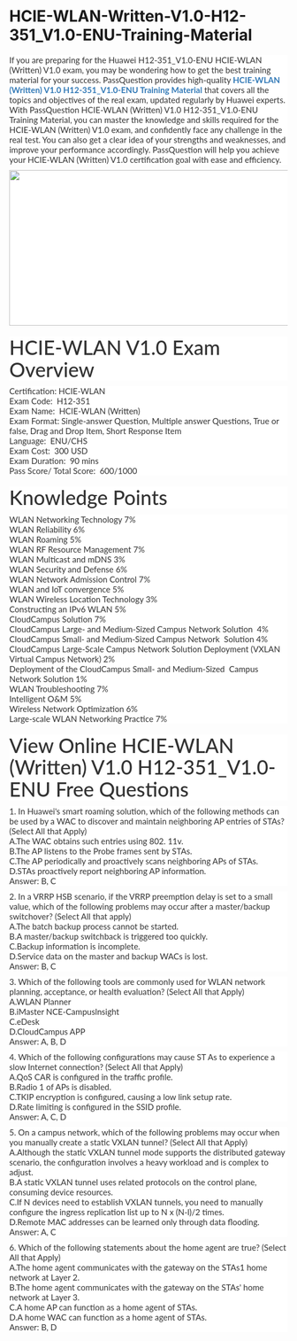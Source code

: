 # HCIE-WLAN-Written-V1.0-H12-351_V1.0-ENU-Training-Material
<p>
	<p style="box-sizing:border-box;margin-top:0px;margin-bottom:10px;color:#333333;font-family:Lato;font-size:15px;white-space:normal;background-color:#FFFFFF;">
		If you are preparing for the Huawei H12-351_V1.0-ENU HCIE-WLAN (Written) V1.0 exam, you may be wondering how to get the best training material for your success. PassQuestion provides high-quality&nbsp;<span style="box-sizing:border-box;font-weight:700;"><a href="https://www.passquestion.com/h12-351_v1-0-enu.html" style="box-sizing:border-box;background-color:transparent;color:#337AB7;text-decoration-line:none;">HCIE-WLAN (Written) V1.0 H12-351_V1.0-ENU Training Material</a></span>&nbsp;that covers all the topics and objectives of the real exam, updated regularly by Huawei experts. With PassQuestion HCIE-WLAN (Written) V1.0 H12-351_V1.0-ENU Training Material, you can master the knowledge and skills required for the HCIE-WLAN (Written) V1.0 exam, and confidently face any challenge in the real test. You can also get a clear idea of your strengths and weaknesses, and improve your performance accordingly. PassQuestion will help you achieve your HCIE-WLAN (Written) V1.0 certification goal with ease and efficiency.
	</p>
	<p style="box-sizing:border-box;margin-top:0px;margin-bottom:10px;color:#333333;font-family:Lato;font-size:15px;white-space:normal;background-color:#FFFFFF;">
		<img alt="" src="https://www.passquestion.com/uploads/pqcom/images/20230517/05595c7bfdc2a725dac23ee73cf61698.png" style="box-sizing:border-box;vertical-align:middle;max-width:100%;height:281px;width:600px;" />
	</p>
	<h1 style="box-sizing:border-box;margin:20px 0px 10px;font-size:36px;font-family:Lato;font-weight:500;line-height:1.1;color:#333333;white-space:normal;background-color:#FFFFFF;">
		HCIE-WLAN V1.0 Exam Overview
	</h1>
	<p style="box-sizing:border-box;margin-top:0px;margin-bottom:10px;color:#333333;font-family:Lato;font-size:15px;white-space:normal;background-color:#FFFFFF;">
		Certification: HCIE-WLAN<br style="box-sizing:border-box;" />
Exam Code: &nbsp;H12-351<br style="box-sizing:border-box;" />
Exam Name: &nbsp;HCIE-WLAN (Written)<br style="box-sizing:border-box;" />
Exam Format: Single-answer Question, Multiple answer Questions, True or false, Drag and Drop Item, Short Response Item<br style="box-sizing:border-box;" />
Language: &nbsp;ENU/CHS<br style="box-sizing:border-box;" />
Exam Cost: &nbsp;300 USD<br style="box-sizing:border-box;" />
Exam Duration: &nbsp;90 mins<br style="box-sizing:border-box;" />
Pass Score/ Total Score: &nbsp;600/1000&nbsp;
	</p>
	<h1 style="box-sizing:border-box;margin:20px 0px 10px;font-size:36px;font-family:Lato;font-weight:500;line-height:1.1;color:#333333;white-space:normal;background-color:#FFFFFF;">
		Knowledge Points
	</h1>
	<p style="box-sizing:border-box;margin-top:0px;margin-bottom:10px;color:#333333;font-family:Lato;font-size:15px;white-space:normal;background-color:#FFFFFF;">
		WLAN Networking Technology 7%&nbsp;<br style="box-sizing:border-box;" />
WLAN Reliability 6%&nbsp;<br style="box-sizing:border-box;" />
WLAN Roaming 5%&nbsp;<br style="box-sizing:border-box;" />
WLAN RF Resource Management 7%&nbsp;<br style="box-sizing:border-box;" />
WLAN Multicast and mDNS 3%&nbsp;<br style="box-sizing:border-box;" />
WLAN Security and Defense 6%&nbsp;<br style="box-sizing:border-box;" />
WLAN Network Admission Control 7%<br style="box-sizing:border-box;" />
WLAN and IoT convergence 5%&nbsp;<br style="box-sizing:border-box;" />
WLAN Wireless Location Technology 3%&nbsp;<br style="box-sizing:border-box;" />
Constructing an IPv6 WLAN 5%&nbsp;<br style="box-sizing:border-box;" />
CloudCampus Solution 7%&nbsp;<br style="box-sizing:border-box;" />
CloudCampus Large- and Medium-Sized Campus Network Solution &nbsp;4%<br style="box-sizing:border-box;" />
CloudCampus Small- and Medium-Sized Campus Network &nbsp;Solution 4%&nbsp;<br style="box-sizing:border-box;" />
CloudCampus Large-Scale Campus Network Solution Deployment (VXLAN Virtual Campus Network) 2%&nbsp;<br style="box-sizing:border-box;" />
Deployment of the CloudCampus Small- and Medium-Sized &nbsp;Campus Network Solution 1%&nbsp;<br style="box-sizing:border-box;" />
WLAN Troubleshooting 7%&nbsp;<br style="box-sizing:border-box;" />
Intelligent O&amp;M 5%&nbsp;<br style="box-sizing:border-box;" />
Wireless Network Optimization 6%&nbsp;<br style="box-sizing:border-box;" />
Large-scale WLAN Networking Practice 7%&nbsp;&nbsp;
	</p>
	<h1 style="box-sizing:border-box;margin:20px 0px 10px;font-size:36px;font-family:Lato;font-weight:500;line-height:1.1;color:#333333;white-space:normal;background-color:#FFFFFF;">
		View Online HCIE-WLAN (Written) V1.0 H12-351_V1.0-ENU Free Questions
	</h1>
	<p style="box-sizing:border-box;margin-top:0px;margin-bottom:10px;color:#333333;font-family:Lato;font-size:15px;white-space:normal;background-color:#FFFFFF;">
		1. In Huawei's smart roaming solution, which of the following methods can be used by a WAC to discover and maintain neighboring AP entries of STAs? (Select All that Apply)<br style="box-sizing:border-box;" />
A.The WAC obtains such entries using 802. 11v.<br style="box-sizing:border-box;" />
B.The AP listens to the Probe frames sent by STAs.<br style="box-sizing:border-box;" />
C.The AP periodically and proactively scans neighboring APs of STAs.<br style="box-sizing:border-box;" />
D.STAs proactively report neighboring AP information.<br style="box-sizing:border-box;" />
Answer: B, C
	</p>
	<p style="box-sizing:border-box;margin-top:0px;margin-bottom:10px;color:#333333;font-family:Lato;font-size:15px;white-space:normal;background-color:#FFFFFF;">
		2. In a VRRP HSB scenario, if the VRRP preemption delay is set to a small value, which of the following problems may occur after a master/backup switchover? (Select All that apply)<br style="box-sizing:border-box;" />
A.The batch backup process cannot be started.<br style="box-sizing:border-box;" />
B.A master/backup switchback is triggered too quickly.<br style="box-sizing:border-box;" />
C.Backup information is incomplete.<br style="box-sizing:border-box;" />
D.Service data on the master and backup WACs is lost.<br style="box-sizing:border-box;" />
Answer: B, C
	</p>
	<p style="box-sizing:border-box;margin-top:0px;margin-bottom:10px;color:#333333;font-family:Lato;font-size:15px;white-space:normal;background-color:#FFFFFF;">
		3. Which of the following tools are commonly used for WLAN network planning, acceptance, or health evaluation? (Select All that Apply)<br style="box-sizing:border-box;" />
A.WLAN Planner<br style="box-sizing:border-box;" />
B.iMaster NCE-Campuslnsight<br style="box-sizing:border-box;" />
C.eDesk<br style="box-sizing:border-box;" />
D.CloudCampus APP<br style="box-sizing:border-box;" />
Answer: A, B, D
	</p>
	<p style="box-sizing:border-box;margin-top:0px;margin-bottom:10px;color:#333333;font-family:Lato;font-size:15px;white-space:normal;background-color:#FFFFFF;">
		4. Which of the following configurations may cause ST As to experience a slow Internet connection? (Select All that Apply)<br style="box-sizing:border-box;" />
A.QoS CAR is configured in the traffic profile.<br style="box-sizing:border-box;" />
B.Radio 1 of APs is disabled.<br style="box-sizing:border-box;" />
C.TKIP encryption is configured, causing a low link setup rate.<br style="box-sizing:border-box;" />
D.Rate limiting is configured in the SSID profile.<br style="box-sizing:border-box;" />
Answer: A, C, D
	</p>
	<p style="box-sizing:border-box;margin-top:0px;margin-bottom:10px;color:#333333;font-family:Lato;font-size:15px;white-space:normal;background-color:#FFFFFF;">
		5. On a campus network, which of the following problems may occur when you manually create a static VXLAN tunnel? (Select All that Apply)<br style="box-sizing:border-box;" />
A.Although the static VXLAN tunnel mode supports the distributed gateway scenario, the configuration involves a heavy workload and is complex to adjust.<br style="box-sizing:border-box;" />
B.A static VXLAN tunnel uses related protocols on the control plane, consuming device resources.<br style="box-sizing:border-box;" />
C.If N devices need to establish VXLAN tunnels, you need to manually configure the ingress replication list up to N x (N-l)/2 times.<br style="box-sizing:border-box;" />
D.Remote MAC addresses can be learned only through data flooding.<br style="box-sizing:border-box;" />
Answer: A, C
	</p>
	<p style="box-sizing:border-box;margin-top:0px;margin-bottom:10px;color:#333333;font-family:Lato;font-size:15px;white-space:normal;background-color:#FFFFFF;">
		6. Which of the following statements about the home agent are true? (Select All that Apply)<br style="box-sizing:border-box;" />
A.The home agent communicates with the gateway on the STAs1 home network at Layer 2.<br style="box-sizing:border-box;" />
B.The home agent communicates with the gateway on the STAs' home network at Layer 3.<br style="box-sizing:border-box;" />
C.A home AP can function as a home agent of STAs.<br style="box-sizing:border-box;" />
D.A home WAC can function as a home agent of STAs.<br style="box-sizing:border-box;" />
Answer: B, D
	</p>
</p>
<p>
	<br />
</p>
